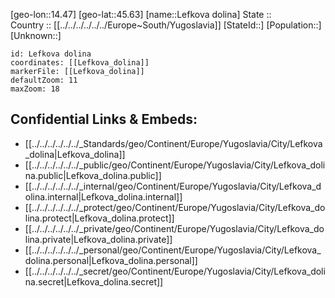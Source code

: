 ﻿---
location: [45.63,14.47] 
mapzoom: [7,12] 
mapmarker: city 
type: City
tags:
- geo/City


SpocWebEntityId: 31912
isDeleted: false
confidential: public

---
[geo-lon::14.47] 
[geo-lat::45.63] 
[name::Lefkova dolina] 
State ::  
Country :: [[../../../../../../Europe~South/Yugoslavia]] 
[StateId::] 
[Population::] 
[Unknown::] 


```leaflet
id: Lefkova dolina
coordinates: [[Lefkova_dolina]] 
markerFile: [[Lefkova_dolina]] 
defaultZoom: 11 
maxZoom: 18
```


## Confidential Links & Embeds: 
- [[../../../../../../_Standards/geo/Continent/Europe/Yugoslavia/City/Lefkova_dolina|Lefkova_dolina]] 
- [[../../../../../../_public/geo/Continent/Europe/Yugoslavia/City/Lefkova_dolina.public|Lefkova_dolina.public]] 
- [[../../../../../../_internal/geo/Continent/Europe/Yugoslavia/City/Lefkova_dolina.internal|Lefkova_dolina.internal]] 
- [[../../../../../../_protect/geo/Continent/Europe/Yugoslavia/City/Lefkova_dolina.protect|Lefkova_dolina.protect]] 
- [[../../../../../../_private/geo/Continent/Europe/Yugoslavia/City/Lefkova_dolina.private|Lefkova_dolina.private]] 
- [[../../../../../../_personal/geo/Continent/Europe/Yugoslavia/City/Lefkova_dolina.personal|Lefkova_dolina.personal]] 
- [[../../../../../../_secret/geo/Continent/Europe/Yugoslavia/City/Lefkova_dolina.secret|Lefkova_dolina.secret]] 
